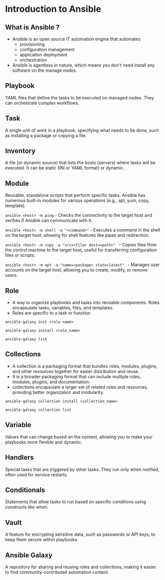 # Introduction to Ansible

## What is Ansible ?

- Ansible is an open source IT automation engine that automates 
    - provisioning 
    - configuration management
    - application deployment
    - orchestration
- Ansible is agentless in nature, which means you don't need install any software on the manage nodes.

## Playbook

YAML files that define the tasks to be executed on managed nodes. They can orchestrate complex workflows.

## Task

A single unit of work in a playbook, specifying what needs to be done, such as installing a package or copying a file.

## Inventory

A file (or dynamic source) that lists the hosts (servers) where tasks will be executed. It can be static (INI or YAML format) or dynamic.

## Module

Reusable, standalone scripts that perform specific tasks. Ansible has numerous built-in modules for various operations (e.g., apt, yum, copy, template).

```ansible <host> -m ping``` - Checks the connectivity to the target host and verifies if Ansible can communicate with it.

```ansible <host> -m shell -a "<command>"``` - Executes a command in the shell on the target host, allowing for shell features like pipes and redirection.

```ansible <host> -m copy -a "src=<file> dest=<path>" ``` - Copies files from the control machine to the target host, useful for transferring configuration files or scripts.

```ansible <host> -m apt -a "name=<package> state=latest" ``` - Manages user accounts on the target host, allowing you to create, modify, or remove users.

## Role

- A way to organize playbooks and tasks into reusable components. Roles encapsulate tasks, variables, files, and templates.
- Roles are specific to a task or function

``` ansible-galaxy init <role-name> ```

```ansible-galaxy install <role_name>```

```ansible-galaxy list```

## Collections

- A collection is a packaging format that bundles roles, modules, plugins, and other resources together for easier distribution and reuse. 
- It is a broader packaging format that can include multiple roles, modules, plugins, and documentation.
-  collections encapsulate a larger set of related roles and resources, providing better organization and modularity.

``` ansible-galaxy collection install <collection_name> ```

```ansible-galaxy collection list```


## Variable

Values that can change based on the context, allowing you to make your playbooks more flexible and dynamic.

## Handlers

Special tasks that are triggered by other tasks. They run only when notified, often used for service restarts.

## Conditionals

Statements that allow tasks to run based on specific conditions using constructs like when.

## Vault

A feature for encrypting sensitive data, such as passwords or API keys, to keep them secure within playbooks.

## Ansible Galaxy 
A repository for sharing and reusing roles and collections, making it easier to find community-contributed automation content.